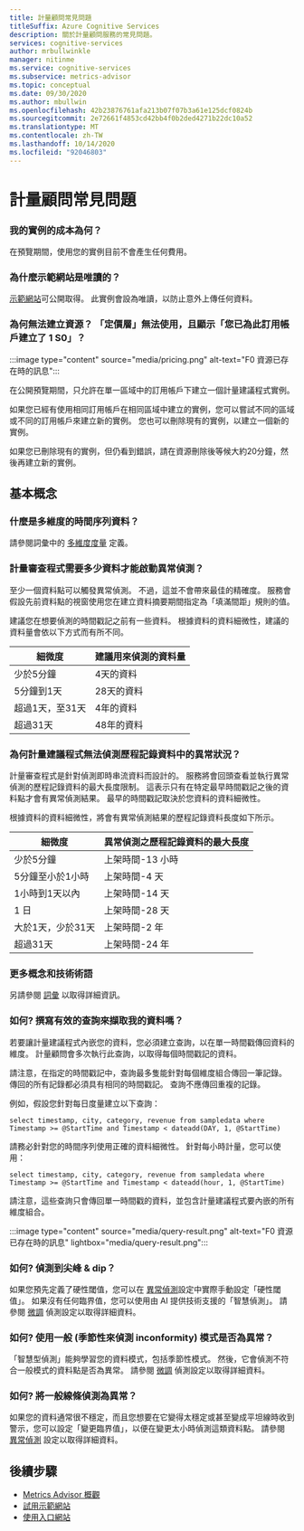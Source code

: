 ```yaml
---
title: 計量顧問常見問題
titleSuffix: Azure Cognitive Services
description: 關於計量顧問服務的常見問題。
services: cognitive-services
author: mrbullwinkle
manager: nitinme
ms.service: cognitive-services
ms.subservice: metrics-advisor
ms.topic: conceptual
ms.date: 09/30/2020
ms.author: mbullwin
ms.openlocfilehash: 42b23876761afa213b07f07b3a61e125dcf0824b
ms.sourcegitcommit: 2e72661f4853cd42bb4f0b2ded4271b22dc10a52
ms.translationtype: MT
ms.contentlocale: zh-TW
ms.lasthandoff: 10/14/2020
ms.locfileid: "92046803"
---
```

# <a name="metrics-advisor-frequently-asked-questions"></a>計量顧問常見問題

### <a name="what-is-the-cost-of-my-instance"></a>我的實例的成本為何？

在預覽期間，使用您的實例目前不會產生任何費用。

### <a name="why-is-the-demo-website-readonly"></a>為什麼示範網站是唯讀的？

[示範網站](https://anomaly-detector.azurewebsites.net/)可公開取得。 此實例會設為唯讀，以防止意外上傳任何資料。

### <a name="why-cant-i-create-the-resource-the-pricing-tier-is-unavailable-and-it-says-you-have-already-created-1-s0-for-this-subscription"></a>為何無法建立資源？ 「定價層」無法使用，且顯示「您已為此訂用帳戶建立了 1 S0」？

:::image type="content" source="media/pricing.png" alt-text="F0 資源已存在時的訊息":::

在公開預覽期間，只允許在單一區域中的訂用帳戶下建立一個計量建議程式實例。

如果您已經有使用相同訂用帳戶在相同區域中建立的實例，您可以嘗試不同的區域或不同的訂用帳戶來建立新的實例。 您也可以刪除現有的實例，以建立一個新的實例。

如果您已刪除現有的實例，但仍看到錯誤，請在資源刪除後等候大約20分鐘，然後再建立新的實例。

## <a name="basic-concepts"></a>基本概念

### <a name="what-is-multi-dimensional-time-series-data"></a>什麼是多維度的時間序列資料？

請參閱詞彙中的 [多維度度量](glossary.md#multi-dimensional-metric)  定義。

### <a name="how-much-data-is-needed-for-metrics-advisor-to-start-anomaly-detection"></a>計量審查程式需要多少資料才能啟動異常偵測？

至少一個資料點可以觸發異常偵測。 不過，這並不會帶來最佳的精確度。 服務會假設先前資料點的視窗使用您在建立資料摘要期間指定為「填滿間距」規則的值。

建議您在想要偵測的時間戳記之前有一些資料。
根據資料的資料細微性，建議的資料量會依以下方式而有所不同。

| 細微度 | 建議用來偵測的資料量 |
| ----------- | ------------------------------------- |
| 少於5分鐘 | 4天的資料 |
| 5分鐘到1天 | 28天的資料 |
| 超過1天，至31天 | 4年的資料 |
| 超過31天 | 48年的資料 |

### <a name="why-metrics-advisor-doesnt-detect-anomalies-from-historical-data"></a>為何計量建議程式無法偵測歷程記錄資料中的異常狀況？

計量審查程式是針對偵測即時串流資料而設計的。 服務將會回頭查看並執行異常偵測的歷程記錄資料的最大長度限制。 這表示只有在特定最早時間戳記之後的資料點才會有異常偵測結果。 最早的時間戳記取決於您資料的資料細微性。

根據資料的資料細微性，將會有異常偵測結果的歷程記錄資料長度如下所示。

| 細微度 | 異常偵測之歷程記錄資料的最大長度 |
| ----------- | ------------------------------------- |
| 少於5分鐘 | 上架時間-13 小時 |
| 5分鐘至小於1小時 | 上架時間-4 天  |
| 1小時到1天以內 | 上架時間-14 天  |
| 1 日 | 上架時間-28 天  |
| 大於1天，少於31天 | 上架時間-2 年  |
| 超過31天 | 上架時間-24 年   |

### <a name="more-concepts-and-technical-terms"></a>更多概念和技術術語

另請參閱 [詞彙](glossary.md) 以取得詳細資訊。

###  <a name="how-do-i-write-a-valid-query-for-ingesting-my-data"></a>如何? 撰寫有效的查詢來擷取我的資料嗎？  

若要讓計量建議程式內嵌您的資料，您必須建立查詢，以在單一時間戳傳回資料的維度。 計量顧問會多次執行此查詢，以取得每個時間戳記的資料。 

請注意，在指定的時間戳記中，查詢最多隻能針對每個維度組合傳回一筆記錄。 傳回的所有記錄都必須具有相同的時間戳記。 查詢不應傳回重複的記錄。

例如，假設您針對每日度量建立以下查詢： 
 
`select timestamp, city, category, revenue from sampledata where Timestamp >= @StartTime and Timestamp < dateadd(DAY, 1, @StartTime)`

請務必針對您的時間序列使用正確的資料細微性。 針對每小時計量，您可以使用： 

`select timestamp, city, category, revenue from sampledata where Timestamp >= @StartTime and Timestamp < dateadd(hour, 1, @StartTime)`

請注意，這些查詢只會傳回單一時間戳的資料，並包含計量建議程式要內嵌的所有維度組合。 

:::image type="content" source="media/query-result.png" alt-text="F0 資源已存在時的訊息" lightbox="media/query-result.png":::


### <a name="how-do-i-detect-spikes--dips-as-anomalies"></a>如何? 偵測到尖峰 & dip？

如果您預先定義了硬性閾值，您可以在 [異常偵測](how-tos/configure-metrics.md#anomaly-detection-methods)設定中實際手動設定「硬性閾值」。
如果沒有任何臨界值，您可以使用由 AI 提供技術支援的「智慧偵測」。 請參閱 [微調](how-tos/configure-metrics.md#tune-the-detecting-configuration) 偵測設定以取得詳細資料。

### <a name="how-do-i-detect-inconformity-with-regular-seasonal-patterns-as-anomalies"></a>如何? 使用一般 (季節性來偵測 inconformity) 模式是否為異常？

「智慧型偵測」能夠學習您的資料模式，包括季節性模式。 然後，它會偵測不符合一般模式的資料點是否為異常。 請參閱 [微調](how-tos/configure-metrics.md#tune-the-detecting-configuration) 偵測設定以取得詳細資料。

### <a name="how-do-i-detect-flat-lines-as-anomalies"></a>如何? 將一般線條偵測為異常？

如果您的資料通常很不穩定，而且您想要在它變得太穩定或甚至變成平坦線時收到警示，您可以設定「變更臨界值」，以便在變更太小時偵測這類資料點。
請參閱 [異常偵測](how-tos/configure-metrics.md#anomaly-detection-methods) 設定以取得詳細資料。

## <a name="next-steps"></a>後續步驟
- [Metrics Advisor 概觀](overview.md)
- [試用示範網站](quickstarts/explore-demo.md)
- [使用入口網站](quickstarts/web-portal.md)